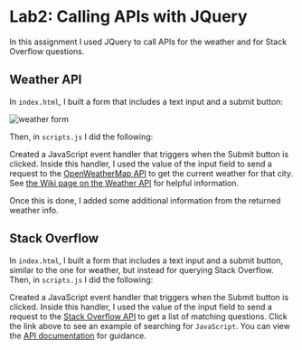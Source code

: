 # Lab2: Calling APIs with JQuery

In this assignment I used JQuery to call APIs for the weather
and for Stack Overflow questions.

## Weather API

In `index.html`, I built a form that includes a text input and a submit button:

![weather form](images/weatherForm.png)

Then, in `scripts.js` I did the following:

Created a JavaScript event handler that triggers when the Submit
button is clicked. Inside this handler, I used the value of the input
field to send a request to the [OpenWeatherMap
API](https://openweathermap.org/api) to get the current weather for
that city. See
[the Wiki page on the Weather API](https://github.com/BYU-CS260-Winter-2018/lab2/wiki/Weather-API)
for helpful information.

Once this is done, I added some additional information from the returned
weather info.

## Stack Overflow

In `index.html`, I built a form that includes a text input and a submit
button, similar to the one for weather, but instead for querying Stack
Overflow.  Then, in `scripts.js` I did the following:

Created a JavaScript event handler that triggers when the Submit
button is clicked. Inside this handler, I used the value of the input
field to send a request to the <a
href="https://api.stackexchange.com/2.2/search?order=desc&sort=activity&site=stackoverflow&intitle=javascript">Stack
Overflow API</a> to get a list of matching questions. Click the link
above to see an example of searching for `JavaScript`.  You can view
the [API documentation](https://api.stackexchange.com/docs/search) for
guidance.
